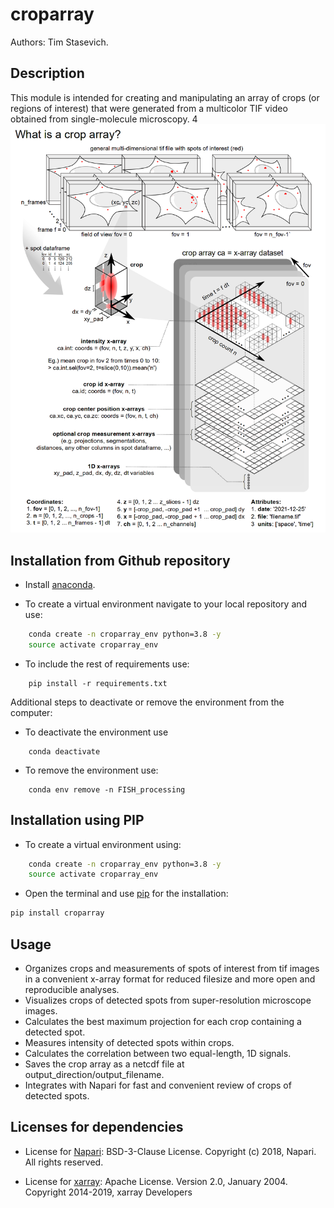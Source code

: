 # croparray
Authors: Tim Stasevich.

## Description
This module is intended for creating and manipulating an array of crops (or regions of interest) that were generated from a multicolor TIF video obtained from single-molecule microscopy.
4
<img src= https://github.com/Colorado-State-University-Stasevich-Lab/croparray/raw/main/docs/images/Fig1-CropArrayConceptV4.png alt="drawing" width="600"/>

## Installation from Github repository

* Install [anaconda](https://anaconda.org).

* To create a virtual environment navigate to your local repository and use:
```bash
    conda create -n croparray_env python=3.8 -y
    source activate croparray_env
```

* To include the rest of requirements use:
```
    pip install -r requirements.txt
```
Additional steps to deactivate or remove the environment from the computer:
* To deactivate the environment use
```
    conda deactivate
```
* To remove the environment use:
```
    conda env remove -n FISH_processing
```

## Installation using PIP

* To create a virtual environment using:

```bash
    conda create -n croparray_env python=3.8 -y
    source activate croparray_env
```

* Open the terminal and use [pip](https://pip.pypa.io/en/stable/) for the installation:
```bash
pip install croparray
```

## Usage

* Organizes crops and measurements of spots of interest from tif images in a convenient x-array format for reduced filesize and more open and reproducible analyses.
* Visualizes crops of detected spots from super-resolution microscope images.
* Calculates the best maximum projection for each crop containing a detected spot.
* Measures intensity of detected spots within crops.
* Calculates the correlation between two equal-length, 1D signals.
* Saves the crop array as a netcdf file at output_direction/output_filename.
* Integrates with Napari for fast and convenient review of crops of detected spots.


## Licenses for dependencies
- License for [Napari](https://github.com/napari/napari): BSD-3-Clause License. Copyright (c) 2018, Napari. All rights reserved.

- License for [xarray](https://github.com/pydata/xarray): Apache License. Version 2.0, January 2004. Copyright 2014-2019, xarray Developers
